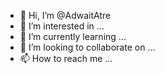 - 👋 Hi, I’m @AdwaitAtre
- 👀 I’m interested in ...
- 🌱 I’m currently learning ...
- 💞️ I’m looking to collaborate on ...
- 📫 How to reach me ...

<!---
AdwaitAtre/AdwaitAtre is a ✨ special ✨ repository because its `README.md` (this file) appears on your GitHub profile.
You can click the Preview link to take a look at your changes.
--->
